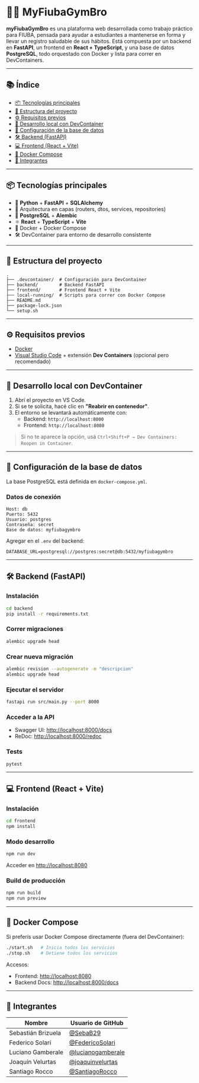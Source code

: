 # 🏋️‍♂️ MyFiubaGymBro

**myFiubaGymBro** es una plataforma web desarrollada como trabajo práctico para FIUBA, pensada para ayudar a estudiantes a mantenerse en forma y llevar un registro saludable de sus hábitos. Está compuesta por un backend en **FastAPI**, un frontend en **React + TypeScript**, y una base de datos **PostgreSQL**, todo orquestado con Docker y lista para correr en DevContainers.

---

## 📚 Índice

- [📦 Tecnologías principales](#-tecnologías-principales)
- [🧱 Estructura del proyecto](#-estructura-del-proyecto)
- [⚙️ Requisitos previos](#️-requisitos-previos)
- [🧪 Desarrollo local con DevContainer](#-desarrollo-local-con-devcontainer)
- [🐘 Configuración de la base de datos](#-configuración-de-la-base-de-datos)
- [🛠️ Backend (FastAPI)](#️-backend-fastapi)
- [💻 Frontend (React + Vite)](#-frontend-react--vite)
- [🐳 Docker Compose](#-docker-compose)
- [👥 Integrantes](#-integrantes)

---

## 📦 Tecnologías principales

- 🐍 **Python** + **FastAPI** + **SQLAlchemy**
- 🧠 Arquitectura en capas (routers, dtos, services, repositories)
- 🐘 **PostgreSQL** + **Alembic**
- ⚛️ **React** + **TypeScript** + **Vite**
- 🐳 Docker + Docker Compose
- 🛠️ DevContainer para entorno de desarrollo consistente

---

## 🧱 Estructura del proyecto

```
.
├── .devcontainer/  # Configuración para DevContainer
├── backend/        # Backend FastAPI
├── frontend/       # Frontend React + Vite
├── local-running/  # Scripts para correr con Docker Compose
├── README.md
├── package-lock.json
└── setup.sh
```

---

## ⚙️ Requisitos previos

- [Docker](https://www.docker.com/)
- [Visual Studio Code](https://code.visualstudio.com/) + extensión **Dev Containers** (opcional pero recomendado)

---

## 🧪 Desarrollo local con DevContainer

1. Abrí el proyecto en VS Code.
2. Si se te solicita, hacé clic en **"Reabrir en contenedor"**.
3. El entorno se levantará automáticamente con:
   - Backend: `http://localhost:8000`
   - Frontend: `http://localhost:8080`

> Si no te aparece la opción, usá `Ctrl+Shift+P → Dev Containers: Reopen in Container`.

---

## 🐘 Configuración de la base de datos

La base PostgreSQL está definida en `docker-compose.yml`.

### Datos de conexión

```
Host: db
Puerto: 5432
Usuario: postgres
Contraseña: secret
Base de datos: myfiubagymbro
```

Agregar en el `.env` del backend:

```env
DATABASE_URL=postgresql://postgres:secret@db:5432/myfiubagymbro
```

---

## 🛠️ Backend (FastAPI)

### Instalación

```bash
cd backend
pip install -r requirements.txt
```

### Correr migraciones

```bash
alembic upgrade head
```

### Crear nueva migración

```bash
alembic revision --autogenerate -m "descripcion"
alembic upgrade head
```

### Ejecutar el servidor

```bash
fastapi run src/main.py --port 8000
```

### Acceder a la API

- Swagger UI: [http://localhost:8000/docs](http://localhost:8000/docs)
- ReDoc: [http://localhost:8000/redoc](http://localhost:8000/redoc)

### Tests

```bash
pytest
```

---

## 💻 Frontend (React + Vite)

### Instalación

```bash
cd frontend
npm install
```

### Modo desarrollo

```bash
npm run dev
```

Acceder en [http://localhost:8080](http://localhost:8080)

### Build de producción

```bash
npm run build
npm run preview
```

---

## 🐳 Docker Compose

Si preferís usar Docker Compose directamente (fuera del DevContainer):

```bash
./start.sh   # Inicia todos los servicios
./stop.sh    # Detiene todos los servicios
```

Accesos:

- Frontend: [http://localhost:8080](http://localhost:8080)
- Backend Docs: [http://localhost:8000/docs](http://localhost:8000/docs)

---

## 👥 Integrantes

| Nombre                | Usuario de GitHub                                       |
|-----------------------|---------------------------------------------------------|
| Sebastián Brizuela    | [@SebaB29](https://github.com/SebaB29)                  |
| Federico Solari       | [@FedericoSolari](https://github.com/FedericoSolari)    |
| Luciano Gamberale     | [@lucianogamberale](https://github.com/lucianogamberale)|
| Joaquín Velurtas      | [@joaquinvelurtas](https://github.com/joaquinvelurtas)  |
| Santiago Rocco        | [@SantiagoRocco](https://github.com/SantiagoRocco)      |
